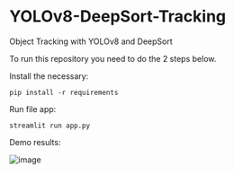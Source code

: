 # YOLOv8-DeepSort-Tracking
Object Tracking with YOLOv8 and DeepSort

To run this repository you need to do the 2 steps below.

  Install the necessary:
  
    pip install -r requirements

  Run file app:
  
    streamlit run app.py

Demo results:

![image](https://github.com/PhamTrinhDuc/YOLOv8-DeepSort-Tracking/assets/127647215/cd232d96-9039-4027-bc2c-227920026c68)

